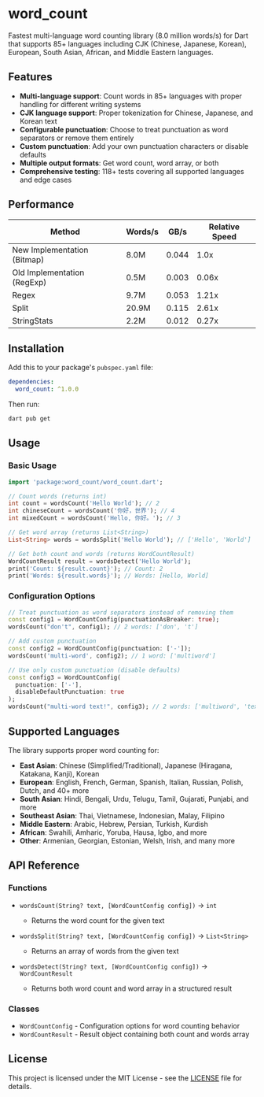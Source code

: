 # word_count

Fastest multi-language word counting library (8.0 million words/s) for Dart that supports 85+ languages including CJK (Chinese, Japanese, Korean), European, South Asian, African, and Middle Eastern languages.

## Features

- **Multi-language support**: Count words in 85+ languages with proper handling for different writing systems
- **CJK language support**: Proper tokenization for Chinese, Japanese, and Korean text
- **Configurable punctuation**: Choose to treat punctuation as word separators or remove them entirely
- **Custom punctuation**: Add your own punctuation characters or disable defaults
- **Multiple output formats**: Get word count, word array, or both
- **Comprehensive testing**: 118+ tests covering all supported languages and edge cases

## Performance
| Method | Words/s | GB/s | Relative Speed |
|--------|---------|------|----------------|
| New Implementation (Bitmap) | 8.0M | 0.044 | 1.0x |
| Old Implementation (RegExp) | 0.5M | 0.003 | 0.06x |
| Regex | 9.7M | 0.053 | 1.21x |
| Split | 20.9M | 0.115 | 2.61x |
| StringStats | 2.2M | 0.012 | 0.27x |

## Installation

Add this to your package's `pubspec.yaml` file:

```yaml
dependencies:
  word_count: ^1.0.0
```

Then run:
```bash
dart pub get
```

## Usage

### Basic Usage

```dart
import 'package:word_count/word_count.dart';

// Count words (returns int)
int count = wordsCount('Hello World'); // 2
int chineseCount = wordsCount('你好，世界'); // 4
int mixedCount = wordsCount('Hello, 你好。'); // 3

// Get word array (returns List<String>)
List<String> words = wordsSplit('Hello World'); // ['Hello', 'World']

// Get both count and words (returns WordCountResult)
WordCountResult result = wordsDetect('Hello World');
print('Count: ${result.count}'); // Count: 2
print('Words: ${result.words}'); // Words: [Hello, World]
```

### Configuration Options

```dart
// Treat punctuation as word separators instead of removing them
const config1 = WordCountConfig(punctuationAsBreaker: true);
wordsCount("don't", config1); // 2 words: ['don', 't']

// Add custom punctuation
const config2 = WordCountConfig(punctuation: ['-']);
wordsCount('multi-word', config2); // 1 word: ['multiword']

// Use only custom punctuation (disable defaults)
const config3 = WordCountConfig(
  punctuation: ['-'], 
  disableDefaultPunctuation: true
);
wordsCount("multi-word text!", config3); // 2 words: ['multiword', 'text!']
```

## Supported Languages

The library supports proper word counting for:

- **East Asian**: Chinese (Simplified/Traditional), Japanese (Hiragana, Katakana, Kanji), Korean
- **European**: English, French, German, Spanish, Italian, Russian, Polish, Dutch, and 40+ more
- **South Asian**: Hindi, Bengali, Urdu, Telugu, Tamil, Gujarati, Punjabi, and more
- **Southeast Asian**: Thai, Vietnamese, Indonesian, Malay, Filipino
- **Middle Eastern**: Arabic, Hebrew, Persian, Turkish, Kurdish
- **African**: Swahili, Amharic, Yoruba, Hausa, Igbo, and more
- **Other**: Armenian, Georgian, Estonian, Welsh, Irish, and many more

## API Reference

### Functions

- `wordsCount(String? text, [WordCountConfig config])` → `int`
  - Returns the word count for the given text
  
- `wordsSplit(String? text, [WordCountConfig config])` → `List<String>`
  - Returns an array of words from the given text
  
- `wordsDetect(String? text, [WordCountConfig config])` → `WordCountResult`
  - Returns both word count and word array in a structured result

### Classes

- `WordCountConfig` - Configuration options for word counting behavior
- `WordCountResult` - Result object containing both count and words array

## License

This project is licensed under the MIT License - see the [LICENSE](LICENSE) file for details.